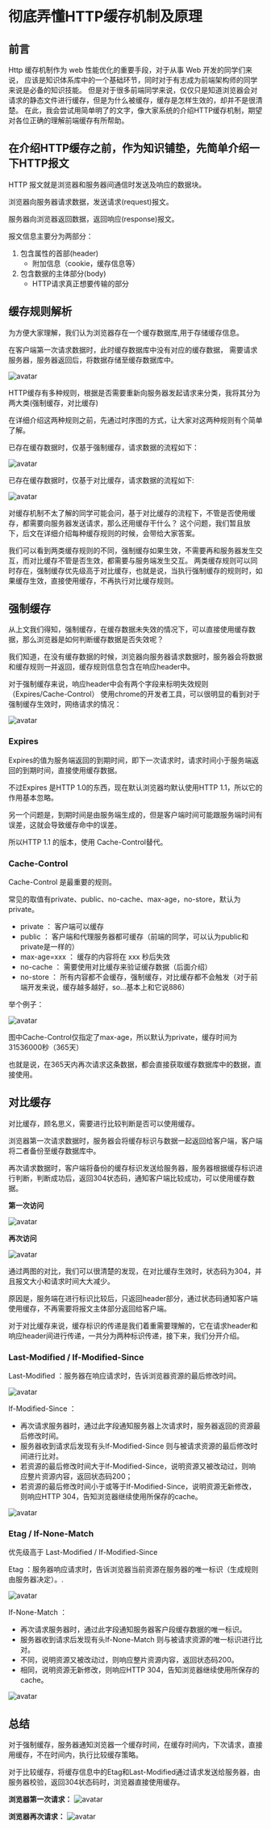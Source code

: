 # 彻底弄懂HTTP缓存机制及原理

## 前言

Http 缓存机制作为 web 性能优化的重要手段，对于从事 Web 开发的同学们来说，
应该是知识体系库中的一个基础环节，同时对于有志成为前端架构师的同学来说是必备的知识技能。
但是对于很多前端同学来说，仅仅只是知道浏览器会对请求的静态文件进行缓存，但是为什么被缓存，缓存是怎样生效的，却并不是很清楚。
在此，我会尝试用简单明了的文字，像大家系统的介绍HTTP缓存机制，期望对各位正确的理解前端缓存有所帮助。


## 在介绍HTTP缓存之前，作为知识铺垫，先简单介绍一下HTTP报文

HTTP 报文就是浏览器和服务器间通信时发送及响应的数据块。

浏览器向服务器请求数据，发送请求(request)报文。

服务器向浏览器返回数据，返回响应(response)报文。

报文信息主要分为两部分：
1. 包含属性的首部(header)
    + 附加信息（cookie，缓存信息等）
2. 包含数据的主体部分(body)
    + HTTP请求真正想要传输的部分
    
## 缓存规则解析

为方便大家理解，我们认为浏览器存在一个缓存数据库,用于存储缓存信息。

在客户端第一次请求数据时，此时缓存数据库中没有对应的缓存数据，
需要请求服务器，服务器返回后，将数据存储至缓存数据库中。

![avatar](./1.png)

HTTP缓存有多种规则，根据是否需要重新向服务器发起请求来分类，我将其分为两大类(强制缓存，对比缓存)

在详细介绍这两种规则之前，先通过时序图的方式，让大家对这两种规则有个简单了解。

已存在缓存数据时，仅基于强制缓存，请求数据的流程如下：

![avatar](./2.png)

已存在缓存数据时，仅基于对比缓存，请求数据的流程如下:

![avatar](./3.png)

对缓存机制不太了解的同学可能会问，基于对比缓存的流程下，不管是否使用缓存，都需要向服务器发送请求，那么还用缓存干什么？
这个问题，我们暂且放下，后文在详细介绍每种缓存规则的时候，会带给大家答案。

我们可以看到两类缓存规则的不同，强制缓存如果生效，不需要再和服务器发生交互，而对比缓存不管是否生效，都需要与服务端发生交互。
两类缓存规则可以同时存在，强制缓存优先级高于对比缓存，也就是说，当执行强制缓存的规则时，如果缓存生效，直接使用缓存，不再执行对比缓存规则。


## 强制缓存

从上文我们得知，强制缓存，在缓存数据未失效的情况下，可以直接使用缓存数据，那么浏览器是如何判断缓存数据是否失效呢？

我们知道，在没有缓存数据的时候，浏览器向服务器请求数据时，服务器会将数据和缓存规则一并返回，缓存规则信息包含在响应header中。

对于强制缓存来说，响应header中会有两个字段来标明失效规则（Expires/Cache-Control）
使用chrome的开发者工具，可以很明显的看到对于强制缓存生效时，网络请求的情况：

![avatar](./4.png)

### Expires

Expires的值为服务端返回的到期时间，即下一次请求时，请求时间小于服务端返回的到期时间，直接使用缓存数据。

不过Expires 是HTTP 1.0的东西，现在默认浏览器均默认使用HTTP 1.1，所以它的作用基本忽略。

另一个问题是，到期时间是由服务端生成的，但是客户端时间可能跟服务端时间有误差，这就会导致缓存命中的误差。

所以HTTP 1.1 的版本，使用 Cache-Control替代。

### Cache-Control

Cache-Control 是最重要的规则。

常见的取值有private、public、no-cache、max-age，no-store，默认为private。

+ private     ： 客户端可以缓存
+ public      ： 客户端和代理服务器都可缓存（前端的同学，可以认为public和private是一样的）
+ max-age=xxx ： 缓存的内容将在 xxx 秒后失效
+ no-cache    ： 需要使用对比缓存来验证缓存数据（后面介绍）
+ no-store    ： 所有内容都不会缓存，强制缓存，对比缓存都不会触发（对于前端开发来说，缓存越多越好，so...基本上和它说886）

举个例子：

![avatar](./5.png)

图中Cache-Control仅指定了max-age，所以默认为private，缓存时间为31536000秒（365天）

也就是说，在365天内再次请求这条数据，都会直接获取缓存数据库中的数据，直接使用。

## 对比缓存

对比缓存，顾名思义，需要进行比较判断是否可以使用缓存。

浏览器第一次请求数据时，服务器会将缓存标识与数据一起返回给客户端，客户端将二者备份至缓存数据库中。

再次请求数据时，客户端将备份的缓存标识发送给服务器，服务器根据缓存标识进行判断，判断成功后，返回304状态码，通知客户端比较成功，可以使用缓存数据。

**第一次访问**

![avatar](./6.png)

**再次访问**

![avatar](./7.png)

通过两图的对比，我们可以很清楚的发现，在对比缓存生效时，状态码为304，并且报文大小和请求时间大大减少。

原因是，服务端在进行标识比较后，只返回header部分，通过状态码通知客户端使用缓存，不再需要将报文主体部分返回给客户端。

对于对比缓存来说，缓存标识的传递是我们着重需要理解的，它在请求header和响应header间进行传递，一共分为两种标识传递，接下来，我们分开介绍。

### Last-Modified / If-Modified-Since

Last-Modified ：服务器在响应请求时，告诉浏览器资源的最后修改时间。

![avatar](./8.png)

If-Modified-Since ：
+ 再次请求服务器时，通过此字段通知服务器上次请求时，服务器返回的资源最后修改时间。
+ 服务器收到请求后发现有头If-Modified-Since 则与被请求资源的最后修改时间进行比对。
+ 若资源的最后修改时间大于If-Modified-Since，说明资源又被改动过，则响应整片资源内容，返回状态码200；
+ 若资源的最后修改时间小于或等于If-Modified-Since，说明资源无新修改，则响应HTTP 304，告知浏览器继续使用所保存的cache。

![avatar](./9.png)

### Etag / If-None-Match

优先级高于 Last-Modified / If-Modified-Since

Etag ：服务器响应请求时，告诉浏览器当前资源在服务器的唯一标识（生成规则由服务器决定）。.

![avatar](./10.png)

If-None-Match ：
+ 再次请求服务器时，通过此字段通知服务器客户段缓存数据的唯一标识。
+ 服务器收到请求后发现有头If-None-Match 则与被请求资源的唯一标识进行比对。
+ 不同，说明资源又被改动过，则响应整片资源内容，返回状态码200。
+ 相同，说明资源无新修改，则响应HTTP 304，告知浏览器继续使用所保存的cache。

![avatar](./11.png)

## 总结

对于强制缓存，服务器通知浏览器一个缓存时间，在缓存时间内，下次请求，直接用缓存，不在时间内，执行比较缓存策略。

对于比较缓存，将缓存信息中的Etag和Last-Modified通过请求发送给服务器，由服务器校验，返回304状态码时，浏览器直接使用缓存。

**浏览器第一次请求：**
![avatar](./12.png)

**浏览器再次请求：**
![avatar](./13.png)


